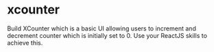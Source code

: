 # xcounter
Build XCounter which is a basic UI allowing users to increment and decrement counter which is initially set to 0. Use your ReactJS skills to achieve this.
